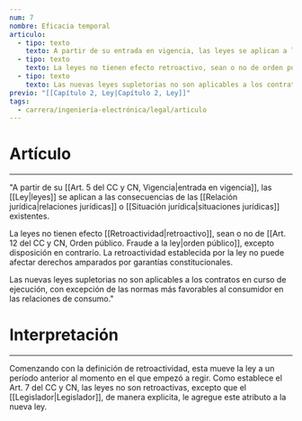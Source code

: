 ```yaml
---
num: 7
nombre: Eficacia temporal
articulo:
  - tipo: texto
    texto: A partir de su entrada en vigencia, las leyes se aplican a las consecuencias de las relaciones y situaciones jurídicas existentes.
  - tipo: texto
    texto: La leyes no tienen efecto retroactivo, sean o no de orden público, excepto disposición en contrario. La retroactividad establecida por la ley no puede afectar derechos amparados por garantías constitucionales.
  - tipo: texto
    texto: Las nuevas leyes supletorias no son aplicables a los contratos en curso de ejecución, con excepción de las normas más favorables al consumidor en las relaciones de consumo.
previo: "[[Capítulo 2, Ley|Capítulo 2, Ley]]"
tags:
  - carrera/ingeniería-electrónica/legal/articulo
---
```

# Artículo
---
"A partir de su [[Art. 5 del CC y CN, Vigencia|entrada en vigencia]], las [[Ley|leyes]] se aplican a las consecuencias de las [[Relación jurídica|relaciones jurídicas]] o [[Situación jurídica|situaciones jurídicas]] existentes.  
  
La leyes no tienen efecto [[Retroactividad|retroactivo]], sean o no de [[Art. 12 del CC y CN, Orden público. Fraude a la ley|orden público]], excepto disposición en contrario. La retroactividad establecida por la ley no puede afectar derechos amparados por garantías constitucionales.  
  
Las nuevas leyes supletorias no son aplicables a los contratos en curso de ejecución, con excepción de las normas más favorables al consumidor en las relaciones de consumo."

# Interpretación
---
Comenzando con la definición de retroactividad, esta mueve la ley a un período anterior al momento en el que empezó a regir. Como establece el Art. 7 del CC y CN, las leyes no son retroactivas, excepto que el [[Legislador|Legislador]], de manera explicita, le agregue este atributo a la nueva ley.
